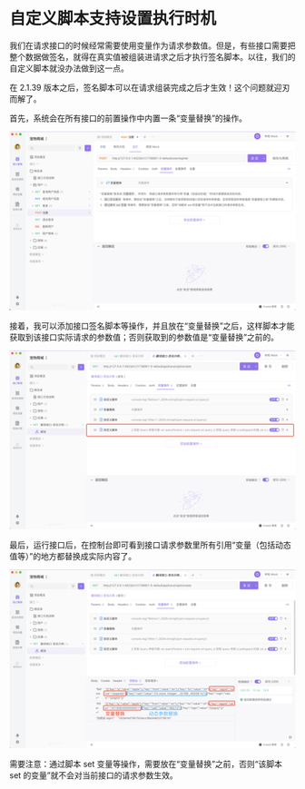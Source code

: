 # 自定义脚本支持设置执行时机

我们在请求接口的时候经常需要使用变量作为请求参数值。但是，有些接口需要把整个数据做签名，就得在真实值被组装进请求之后才执行签名脚本。以往，我们的自定义脚本就没办法做到这一点。

在 2.1.39 版本之后，签名脚本可以在请求组装完成之后才生效！这个问题就迎刃而解了。

首先，系统会在所有接口的前置操作中内置一条“变量替换”的操作。

![截屏](../../../../assets/img/scripts/variable-substitution-1.png)



接着，我可以添加接口签名脚本等操作，并且放在“变量替换”之后，这样脚本才能获取到该接口实际请求的参数值；否则获取到的参数值是“变量替换”之前的。

![截屏](../../../../assets/img/scripts/variable-substitution-2.png)



最后，运行接口后，在控制台即可看到接口请求参数里所有引用“变量（包括动态值等）”的地方都替换成实际内容了。

![截屏](../../../../assets/img/scripts/variable-substitution-3.png)

需要注意：通过脚本 set 变量等操作，需要放在“变量替换”之前，否则“该脚本 set 的变量”就不会对当前接口的请求参数生效。